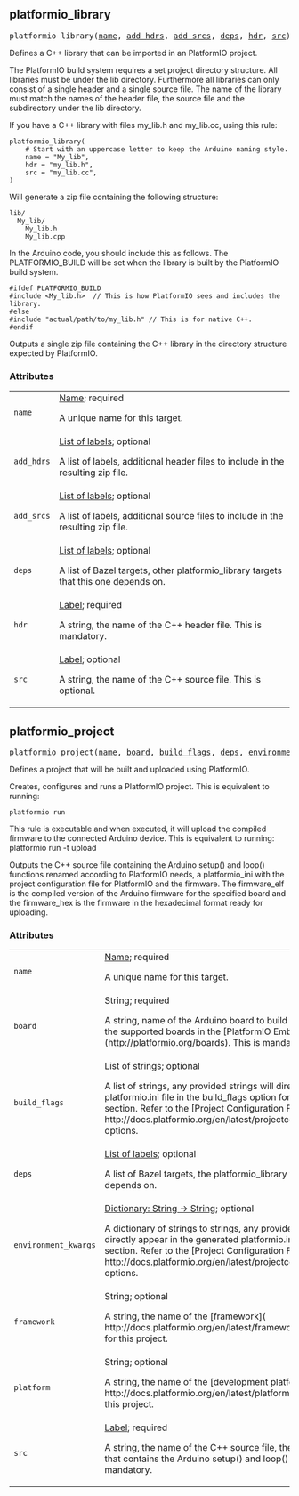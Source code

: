 <!-- Generated with Stardoc: http://skydoc.bazel.build -->

<a name="#platformio_library"></a>

## platformio_library

<pre>
platformio_library(<a href="#platformio_library-name">name</a>, <a href="#platformio_library-add_hdrs">add_hdrs</a>, <a href="#platformio_library-add_srcs">add_srcs</a>, <a href="#platformio_library-deps">deps</a>, <a href="#platformio_library-hdr">hdr</a>, <a href="#platformio_library-src">src</a>)
</pre>


Defines a C++ library that can be imported in an PlatformIO project.

The PlatformIO build system requires a set project directory structure. All
libraries must be under the lib directory. Furthermore all libraries can only
consist of a single header and a single source file. The name of the library
must match the names of the header file, the source file and the subdirectory
under the lib directory.

If you have a C++ library with files my_lib.h and my_lib.cc, using this rule:

```
platformio_library(
    # Start with an uppercase letter to keep the Arduino naming style.
    name = "My_lib",
    hdr = "my_lib.h",
    src = "my_lib.cc",
)
```

Will generate a zip file containing the following structure:

```
lib/
  My_lib/
    My_lib.h
    My_lib.cpp
```

In the Arduino code, you should include this as follows. The PLATFORMIO_BUILD
will be set when the library is built by the PlatformIO build system.

```
#ifdef PLATFORMIO_BUILD
#include <My_lib.h>  // This is how PlatformIO sees and includes the library.
#else
#include "actual/path/to/my_lib.h" // This is for native C++.
#endif
```

Outputs a single zip file containing the C++ library in the directory structure
expected by PlatformIO.


### Attributes

<table class="params-table">
  <colgroup>
    <col class="col-param" />
    <col class="col-description" />
  </colgroup>
  <tbody>
    <tr id="platformio_library-name">
      <td><code>name</code></td>
      <td>
        <a href="https://bazel.build/docs/build-ref.html#name">Name</a>; required
        <p>
          A unique name for this target.
        </p>
      </td>
    </tr>
    <tr id="platformio_library-add_hdrs">
      <td><code>add_hdrs</code></td>
      <td>
        <a href="https://bazel.build/docs/build-ref.html#labels">List of labels</a>; optional
        <p>
          A list of labels, additional header files to include in the resulting zip file.
        </p>
      </td>
    </tr>
    <tr id="platformio_library-add_srcs">
      <td><code>add_srcs</code></td>
      <td>
        <a href="https://bazel.build/docs/build-ref.html#labels">List of labels</a>; optional
        <p>
          A list of labels, additional source files to include in the resulting zip file.
        </p>
      </td>
    </tr>
    <tr id="platformio_library-deps">
      <td><code>deps</code></td>
      <td>
        <a href="https://bazel.build/docs/build-ref.html#labels">List of labels</a>; optional
        <p>
          A list of Bazel targets, other platformio_library targets that this one depends on.
        </p>
      </td>
    </tr>
    <tr id="platformio_library-hdr">
      <td><code>hdr</code></td>
      <td>
        <a href="https://bazel.build/docs/build-ref.html#labels">Label</a>; required
        <p>
          A string, the name of the C++ header file. This is mandatory.
        </p>
      </td>
    </tr>
    <tr id="platformio_library-src">
      <td><code>src</code></td>
      <td>
        <a href="https://bazel.build/docs/build-ref.html#labels">Label</a>; optional
        <p>
          A string, the name of the C++ source file. This is optional.
        </p>
      </td>
    </tr>
  </tbody>
</table>


<a name="#platformio_project"></a>

## platformio_project

<pre>
platformio_project(<a href="#platformio_project-name">name</a>, <a href="#platformio_project-board">board</a>, <a href="#platformio_project-build_flags">build_flags</a>, <a href="#platformio_project-deps">deps</a>, <a href="#platformio_project-environment_kwargs">environment_kwargs</a>, <a href="#platformio_project-framework">framework</a>, <a href="#platformio_project-platform">platform</a>, <a href="#platformio_project-src">src</a>)
</pre>


Defines a project that will be built and uploaded using PlatformIO.

Creates, configures and runs a PlatformIO project. This is equivalent to running:

```
platformio run
```

This rule is executable and when executed, it will upload the compiled firmware
to the connected Arduino device. This is equivalent to running:
platformio run -t upload


Outputs the C++ source file containing the Arduino setup() and loop()
functions renamed according to PlatformIO needs, a platformio_ini with the
project configuration file for PlatformIO and the firmware. The firmware_elf
is the compiled version of the Arduino firmware for the specified board and
the firmware_hex is the firmware in the hexadecimal format ready for
uploading.


### Attributes

<table class="params-table">
  <colgroup>
    <col class="col-param" />
    <col class="col-description" />
  </colgroup>
  <tbody>
    <tr id="platformio_project-name">
      <td><code>name</code></td>
      <td>
        <a href="https://bazel.build/docs/build-ref.html#name">Name</a>; required
        <p>
          A unique name for this target.
        </p>
      </td>
    </tr>
    <tr id="platformio_project-board">
      <td><code>board</code></td>
      <td>
        String; required
        <p>
          A string, name of the Arduino board to build this project for. You can
find the supported boards in the
[PlatformIO Embedded Boards Explorer](http://platformio.org/boards). This is
mandatory.
        </p>
      </td>
    </tr>
    <tr id="platformio_project-build_flags">
      <td><code>build_flags</code></td>
      <td>
        List of strings; optional
        <p>
          A list of strings, any provided strings will directly appear in the
generated platformio.ini file in the build_flags option for the selected
env:board section. Refer to the [Project Configuration File manual](
http://docs.platformio.org/en/latest/projectconf.html) for the available
options.
        </p>
      </td>
    </tr>
    <tr id="platformio_project-deps">
      <td><code>deps</code></td>
      <td>
        <a href="https://bazel.build/docs/build-ref.html#labels">List of labels</a>; optional
        <p>
          A list of Bazel targets, the platformio_library targets that this one
depends on.
        </p>
      </td>
    </tr>
    <tr id="platformio_project-environment_kwargs">
      <td><code>environment_kwargs</code></td>
      <td>
        <a href="https://bazel.build/docs/skylark/lib/dict.html">Dictionary: String -> String</a>; optional
        <p>
          A dictionary of strings to strings, any provided keys and
values will directly appear in the generated platformio.ini file under the
env:board section. Refer to the [Project Configuration File manual](
http://docs.platformio.org/en/latest/projectconf.html) for the available
options.
        </p>
      </td>
    </tr>
    <tr id="platformio_project-framework">
      <td><code>framework</code></td>
      <td>
        String; optional
        <p>
          A string, the name of the
[framework](
http://docs.platformio.org/en/latest/frameworks/index.html#frameworks) for
this project.
        </p>
      </td>
    </tr>
    <tr id="platformio_project-platform">
      <td><code>platform</code></td>
      <td>
        String; optional
        <p>
          A string, the name of the
[development platform](
http://docs.platformio.org/en/latest/platforms/index.html#platforms) for
this project.
        </p>
      </td>
    </tr>
    <tr id="platformio_project-src">
      <td><code>src</code></td>
      <td>
        <a href="https://bazel.build/docs/build-ref.html#labels">Label</a>; required
        <p>
          A string, the name of the C++ source file, the main file for 
the project that contains the Arduino setup() and loop() functions. This is mandatory.
        </p>
      </td>
    </tr>
  </tbody>
</table>


